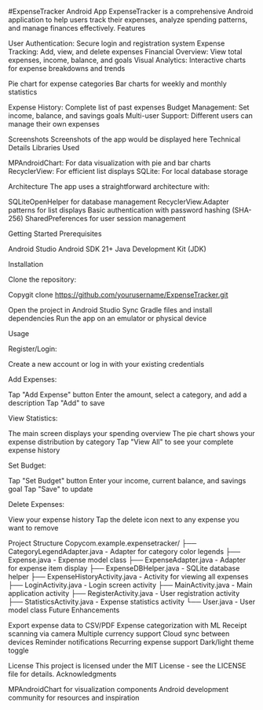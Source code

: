 #ExpenseTracker Android App
ExpenseTracker is a comprehensive Android application to help users track their expenses, analyze spending patterns, and manage finances effectively.
Features

User Authentication: Secure login and registration system
Expense Tracking: Add, view, and delete expenses
Financial Overview: View total expenses, income, balance, and goals
Visual Analytics: Interactive charts for expense breakdowns and trends

Pie chart for expense categories
Bar charts for weekly and monthly statistics


Expense History: Complete list of past expenses
Budget Management: Set income, balance, and savings goals
Multi-user Support: Different users can manage their own expenses

Screenshots
Screenshots of the app would be displayed here
Technical Details
Libraries Used

MPAndroidChart: For data visualization with pie and bar charts
RecyclerView: For efficient list displays
SQLite: For local database storage

Architecture
The app uses a straightforward architecture with:

SQLiteOpenHelper for database management
RecyclerView.Adapter patterns for list displays
Basic authentication with password hashing (SHA-256)
SharedPreferences for user session management

Getting Started
Prerequisites

Android Studio
Android SDK 21+
Java Development Kit (JDK)

Installation

Clone the repository:

Copygit clone https://github.com/yourusername/ExpenseTracker.git

Open the project in Android Studio
Sync Gradle files and install dependencies
Run the app on an emulator or physical device

Usage

Register/Login:

Create a new account or log in with your existing credentials


Add Expenses:

Tap "Add Expense" button
Enter the amount, select a category, and add a description
Tap "Add" to save


View Statistics:

The main screen displays your spending overview
The pie chart shows your expense distribution by category
Tap "View All" to see your complete expense history


Set Budget:

Tap "Set Budget" button
Enter your income, current balance, and savings goal
Tap "Save" to update


Delete Expenses:

View your expense history
Tap the delete icon next to any expense you want to remove



Project Structure
Copycom.example.expensetracker/
├── CategoryLegendAdapter.java     - Adapter for category color legends
├── Expense.java                   - Expense model class
├── ExpenseAdapter.java            - Adapter for expense item display
├── ExpenseDBHelper.java           - SQLite database helper
├── ExpenseHistoryActivity.java    - Activity for viewing all expenses
├── LoginActivity.java             - Login screen activity
├── MainActivity.java              - Main application activity
├── RegisterActivity.java          - User registration activity 
├── StatisticsActivity.java        - Expense statistics activity
└── User.java                      - User model class
Future Enhancements

Export expense data to CSV/PDF
Expense categorization with ML
Receipt scanning via camera
Multiple currency support
Cloud sync between devices
Reminder notifications
Recurring expense support
Dark/light theme toggle

License
This project is licensed under the MIT License - see the LICENSE file for details.
Acknowledgments

MPAndroidChart for visualization components
Android development community for resources and inspiration
